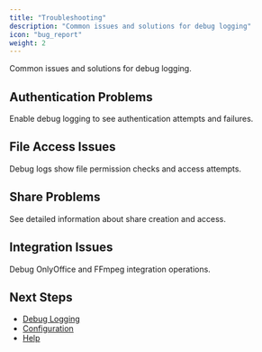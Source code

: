 ```yaml
---
title: "Troubleshooting"
description: "Common issues and solutions for debug logging"
icon: "bug_report"
weight: 2
---
```


Common issues and solutions for debug logging.

## Authentication Problems

Enable debug logging to see authentication attempts and failures.

## File Access Issues

Debug logs show file permission checks and access attempts.

## Share Problems

See detailed information about share creation and access.

## Integration Issues

Debug OnlyOffice and FFmpeg integration operations.

## Next Steps

- [Debug Logging](/docs/advanced/debug-logging/)
- [Configuration](/docs/configuration/)
- [Help](/docs/help/)
